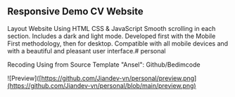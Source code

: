 Responsive Demo CV Website
-------------------------------------------
Layout Website Using HTML CSS & JavaScript
Smooth scrolling in each section.
Includes a dark and light mode.
Developed first with the Mobile First methodology, then for desktop.
Compatible with all mobile devices and with a beautiful and pleasant user interface.# personal

Recoding Using from Source Template "Ansel": Github/Bedimcode

![Preview]([https://github.com/Jiandev-vn/personal/preview.png](https://github.com/Jiandev-vn/personal/blob/main/preview.png)
